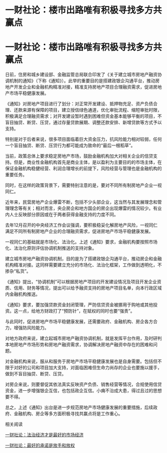 # 一财社论：楼市出路唯有积极寻找多方共赢点

# 一财社论：楼市出路唯有积极寻找多方共赢点

日前，住房和城乡建设部、金融监管总局联合印发了《关于建立城市房地产融资协调机制的通知》（下称《通知》）。此举的重要目的是搭建政银企沟通平台，推动房地产开发企业和金融机构精准对接，精准支持房地产项目合理融资需求，促进房地产市场平稳健康发展。

《通知》对房地产项目进行了划分：对正常开发建设、抵押物充足、资产负债合理、还款来源有保障的项目，建立授信绿色通道，优化审批流程、缩短审批时限，积极满足合理融资需求；对开发建设暂时遇到困难但资金基本能够平衡的项目，不盲目抽贷、断贷、压贷，通过存量贷款展期、调整还款安排、新增贷款等方式予以支持。

特别是对于后者来说，很多项目面临着巨大资金压力，抗风险能力相对较弱，任何一个盲目抽贷、断贷、压贷行为都可能成为致命的“最后一根稻草”。

当前，政策总体上要求稳定房地产市场，鼓励金融机构加大对相关企业的信贷支持。但是，商业性金融机构首先是商业主体，是以盈利为主要目的的市场主体，在保证金融机构稳健经营、利润合理增长的前提下，风险经营与管理也是金融机构的重要任务。

同时，在这样的政策背景下，需要特别注意的是，要对不同所有制房地产企业一视同仁。

近年来，民营房地产企业爆雷不断，包括不少头部企业，这当然与其发展理念和管理理念等有关；相对而言，央企房企和地方国企的房企出现爆雷的情况较少。有业内人士反映部分原因或在于两者获得金融支持的力度不同。

去年12月召开的中央经济工作会议强调，要积极稳妥化解房地产风险，一视同仁满足不同所有制房地产企业的合理融资需求，促进房地产市场平稳健康发展。

一视同仁的基础就是市场化、法治化。上述《通知》要求，金融机构要按照市场化、法治化原则评估协调机制推送的支持对象。

建立城市房地产融资协调机制，目的是为了搭建政银企沟通平台，推动房企和金融机构精准对接。这同样需要建立充分的市场化、法治化框架，工作做到透明化，不掺杂“私货”。

《通知》提出，“协调机制”可以根据房地产项目的开发建设情况及项目开发企业资质、信用、财务等情况，提出可以给予融资支持的房地产项目名单，向本行政区域内金融机构推送。

《通知》要求，要加强贷款资金封闭管理，严防信贷资金被挪用于购地或其他投资。这一点，给地方财政打了“预防针”，在赋权的同时也要“强责”。

与此同时，促进房地产市场平稳健康发展，还需要政府、金融机构、房企各方合力，增强防风险能力。

对地方政府来说，建立起城市房地产融资协调机制，就是发挥平台作用，及时研判本地房地产市场形势和房地产融资需求，协调解决房地产融资中存在的困难和问题。

对金融机构来说，服从和服务于房地产市场平稳健康发展也是自身需要。包括但不限于对好的公司和项目加大支持，对面临困难但生命力尚存的企业也要施以援手，做到不盲目抽贷、断贷、压贷。

对房企来说，则要督促其依法真实反映资产负债、销售经营等情况，合规使用信贷资金，进一步增强银企互信，也包括政企互信。小痈不治成大患，得过且过的思想要不得。

总之，上述《通知》出台是进一步规范房地产市场健康发展的重要措施，后续政府、金融机构、房企等多方面积极寻找共赢点将是工作重心。

相关阅读

[一财社论：法治经济才是最好的市场经济 ](https://news.qq.com/rain/a/20240109A091GK00)

[一财社论：最好的承诺是放手和放权 ](https://news.qq.com/rain/a/20240103A0955S00)

